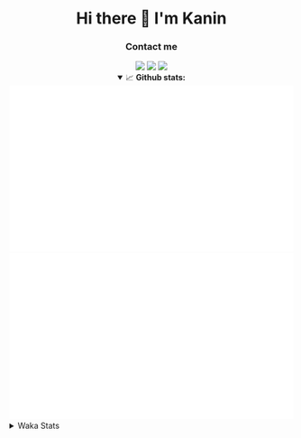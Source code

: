 <div align="center">
 <h1>Hi there 👋 I'm Kanin</h1>
 <h3>Contact me</h3>
 <a href="mailto:im@kanin.dev"><img src="https://img.shields.io/badge/gmail-%23D14836.svg?&style=for-the-badge&logo=gmail&logoColor=white"/></a>
 <a href="https://twitter.com/KaninDev"><img src="https://img.shields.io/badge/twitter-%231DA1F2.svg?&style=for-the-badge&logo=twitter&logoColor=white"/></a>
 <a href="https://www.linkedin.com/in/KaninDev"><img src="https://img.shields.io/badge/linkedin-%230077B5.svg?&style=for-the-badge&logo=linkedin&logoColor=white"/></a>
<details open>
  <summary>📈 <b>Github stats:</b></summary>
  <img src="https://github.com/Kanin/Kanin/blob/master/scripts/GitHubStats/generated/overview.svg"/>
  <img src="https://github.com/Kanin/Kanin/blob/master/scripts/GitHubStats/generated/languages.svg"/>
</details>
</div>

<details>
 <summary>Waka Stats</summary>

<!--START_SECTION:waka-->
![Profile Views](http://img.shields.io/badge/Profile%20Views-45-blue)

![Lines of code](https://img.shields.io/badge/From%20Hello%20World%20I%27ve%20Written-30577%20lines%20of%20code-blue)

**🐱 My Github Data** 

> 🏆 78 Contributions in the Year 2021
 > 
> 📦 35.2 kB Used in Github's Storage 
 > 
> 🚫 Not Opted to Hire
 > 
> 📜 8 Public Repositories 
 > 
> 🔑 5 Private Repositories  
 > 
**I'm an Early 🐤** 

```text
🌞 Morning    96 commits     ████░░░░░░░░░░░░░░░░░░░░░   17.71% 
🌆 Daytime    212 commits    █████████░░░░░░░░░░░░░░░░   39.11% 
🌃 Evening    115 commits    █████░░░░░░░░░░░░░░░░░░░░   21.22% 
🌙 Night      119 commits    █████░░░░░░░░░░░░░░░░░░░░   21.96%

```
📅 **I'm Most Productive on Monday** 

```text
Monday       127 commits    █████░░░░░░░░░░░░░░░░░░░░   23.43% 
Tuesday      83 commits     ███░░░░░░░░░░░░░░░░░░░░░░   15.31% 
Wednesday    93 commits     ████░░░░░░░░░░░░░░░░░░░░░   17.16% 
Thursday     59 commits     ██░░░░░░░░░░░░░░░░░░░░░░░   10.89% 
Friday       49 commits     ██░░░░░░░░░░░░░░░░░░░░░░░   9.04% 
Saturday     48 commits     ██░░░░░░░░░░░░░░░░░░░░░░░   8.86% 
Sunday       83 commits     ███░░░░░░░░░░░░░░░░░░░░░░   15.31%

```


📊 **This Week I Spent My Time On** 

```text
⌚︎ Time Zone: America/New_York

💬 Programming Languages: 
Python                   11 hrs 13 mins      ███████████████████████░░   92.31% 
SCSS                     43 mins             █░░░░░░░░░░░░░░░░░░░░░░░░   6.03% 
virtualenv               11 mins             ░░░░░░░░░░░░░░░░░░░░░░░░░   1.58% 
Other                    0 secs              ░░░░░░░░░░░░░░░░░░░░░░░░░   0.08% 
YAML                     0 secs              ░░░░░░░░░░░░░░░░░░░░░░░░░   0.0%

🔥 Editors: 
PyCharm                  11 hrs 25 mins      ███████████████████████░░   93.97% 
IntelliJ                 43 mins             █░░░░░░░░░░░░░░░░░░░░░░░░   6.03%

🐱‍💻 Projects: 
Naila.py                 9 hrs 23 mins       ███████████████████░░░░░░   77.21% 
CGLS                     2 hrs 2 mins        ████░░░░░░░░░░░░░░░░░░░░░   16.76% 
Kanin                    43 mins             █░░░░░░░░░░░░░░░░░░░░░░░░   6.03%

💻 Operating System: 
Linux                    12 hrs 9 mins       █████████████████████████   100.0%

```

**I Mostly Code in Python** 

```text
Python                   20 repos            ███████████████████░░░░░░   76.92% 
JavaScript               3 repos             ███░░░░░░░░░░░░░░░░░░░░░░   11.54% 
Kotlin                   1 repo              █░░░░░░░░░░░░░░░░░░░░░░░░   3.85% 
HTML                     1 repo              █░░░░░░░░░░░░░░░░░░░░░░░░   3.85% 
Java                     1 repo              █░░░░░░░░░░░░░░░░░░░░░░░░   3.85%

```


**Timeline**

![Chart not found](https://raw.githubusercontent.com/Kanin/Kanin/master/charts/bar_graph.png) 


 Last Updated on 09/06/2021
<!--END_SECTION:waka-->
</details>

